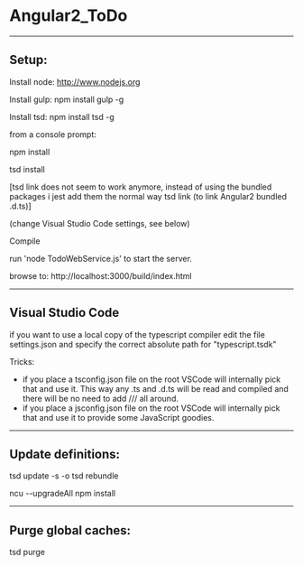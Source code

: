 # Angular2_ToDo

-----------------------
Setup:
-----------------------

Install node: http://www.nodejs.org

Install gulp: npm install gulp -g

Install tsd: npm install tsd -g

from a console prompt:

npm install

tsd install

[tsd link does not seem to work anymore, instead of using the bundled packages i jest add them the normal way 
tsd link (to link Angular2 bundled .d.ts)]

(change Visual Studio Code settings, see below)

Compile

run 'node TodoWebService.js' to start the server.

browse to: http://localhost:3000/build/index.html

-----------------------
Visual Studio Code
-----------------------

if you want to use a local copy of the typescript compiler
edit the file settings.json and specify the correct absolute path for "typescript.tsdk" 

Tricks:

- if you place a tsconfig.json file on the root VSCode will internally pick that and use it. This way any .ts and .d.ts will be read and compiled and there will be no need to add /// <reference path="tsd.d.ts" /> all around.
- if you place a jsconfig.json file on the root VSCode will internally pick that and use it to provide some JavaScript goodies.

-----------------------
Update definitions:
-----------------------
tsd update -s -o
tsd rebundle

ncu --upgradeAll
npm install

-----------------------
Purge global caches:
-----------------------

tsd purge


				
